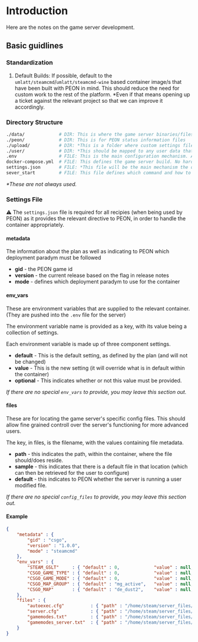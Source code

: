 # Introduction

Here are the notes on the game server development.

## Basic guidlines

### Standardization

1. Default Builds: If possible, default to the  `umlatt/steamcmd`/`umlatt/steamcmd-wine` based container image/s that have been built with PEON in mind. This should reduce the need for custom work to the rest of the platform. *Even if that means opening up a ticket against the relevant project so that we can improve it accordingly.

### Directory Structure

```bash
./data/             # DIR: This is where the game server binaries/files are stored
./peon/             # DIR: This is for PEON status information files
./upload/           # DIR: *This is a folder where custom settings files can be uploaded, so that they can be implemented.
./user/             # DIR: *This should be mapped to any user data that needs to be retained (such as a 'world save')
.env                # FILE: This is the main configuration mechanism. All customizations should be implemented here.
docker-compose.yml  # FILE: This defines the game server build. No hard coding of settings to be done here (unless they are unchangeable)
settings.json       # FILE: *This file will be the main mechanism the orchestrator will use to understand the mapping of the server to the host. (Such as custom/changeable files and so on) 
sever_start         # FILE: This file defines which command and how to run it, in order for the unique server instance to start.
```

*\*These are not always used.*

### Settings File

:warning: The `settings.json` file is required for all recipies (when being used by PEON) as it provides the relevant directive to PEON, in order to handle the container appropriately.

#### metadata

The information about the plan as well as indicating to PEON which deployment paradym must be followed

- **gid** - the PEON game id
- **version** - the current release based on the flag in release notes
- **mode** - defines which deployment paradym to use for the container

#### env_vars

These are environment variables that are supplied to the relevant container. (They are pushed into the `.env` file for the server)

The environment variable name is provided as a key, with its value being a collection of settings.

Each environment variable is made up of three component settings.

- **default** - This is the default setting, as defined by the plan (and will not be changed)
- **value** - This is the new setting (it will override what is in default within the container)
- **optional** - This indicates whether or not this value must be provided.

*If there are no special `env_vars` to provide, you may leave this section out.*

#### files

These are for locating the game server's specific config files. This should allow fine grained controll over the server's functioning for more advanced users.

The key, in files, is the filename, with the values containing file metadata.

- **path** - this indicates the path, within the container, where the file should/does reside.
- **sample** - this indicates that there is a default file in that location (which can then be retrieved for the user to configure)
- **default** - this indicates to PEON whether the server is running a user modified file.

*If there are no special `config_files` to provide, you may leave this section out.*

#### Example

```json
{
    "metadata" : {
        "gid" : "csgo",
        "version" : "1.0.0",
        "mode" : "steamcmd"
    },
    "env_vars" : {
        "STEAM_GSLT"     : { "default" : 0,             "value" : null, "optional" : true },
        "CSGO_GAME_TYPE" : { "default" : 0,             "value" : null, "optional" : true },
        "CSGO_GAME_MODE" : { "default" : 0,             "value" : null, "optional" : true },
        "CSGO_MAP_GROUP" : { "default" : "mg_active",   "value" : null, "optional" : true },
        "CSGO_MAP"       : { "default" : "de_dust2",    "value" : null, "optional" : true }
    },
    "files" : {
        "autoexec.cfg"          : { "path" : "/home/steam/server_files/csgo/cfg/autoexec.cfg", "sample" : null, "default" : true},
        "server.cfg"            : { "path" : "/home/steam/server_files/csgo/cfg/server.cfg", "sample" : null,  "default" : true},
        "gamemodes.txt"         : { "path" : "/home/steam/server_files/csgo/gamemodes.txt", "sample" : "/home/steam/server_files/csgo/gamemodes.txt",  "default" : true},
        "gamemodes_server.txt"  : { "path" : "/home/steam/server_files/csgo/gamemodes_server.txt", "sample" : "gamemodes_server.txt.example",  "default" : true}
    }
}
```
